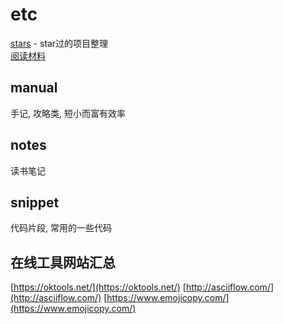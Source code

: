 # etc

[stars](https://github.com/MlightShadow/etc/blob/master/stars.md) - star过的项目整理  
[阅读材料](https://github.com/MlightShadow/etc/blob/master/阅读材料.md)

## manual

手记, 攻略类, 短小而富有效率

## notes

读书笔记

## snippet

代码片段, 常用的一些代码

## 在线工具网站汇总

[https://oktools.net/](https://oktools.net/)
[http://asciiflow.com/](http://asciiflow.com/)
[https://www.emojicopy.com/](https://www.emojicopy.com/)

